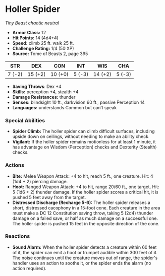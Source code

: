 # Holler Spider

*Tiny* *Beast* *chaotic neutral*

- **Armor Class:** 12
- **Hit Points:** 14 (4d4+4)
- **Speed:** climb 25 ft. walk 25 ft.
- **Challenge Rating:** 1/4 (50 XP)
- **Source:** Tome of Beasts 2, page 395

| STR | DEX | CON | INT | WIS | CHA |
| --- | --- | --- | --- | --- | --- |
| 7 (-2) | 15 (+2) | 10 (+0) | 5 (-3) | 14 (+2) | 5 (-3) |

- **Saving Throws**: Dex +4
- **Skills:** perception +4, stealth +4
- **Damage Resistances:** thunder
- **Senses:** blindsight 10 ft., darkvision 60 ft., passive Perception 14
- **Languages:** understands Common but can’t speak

### Special Abilities

- **Spider Climb:** The holler spider can climb difficult surfaces, including upside down on ceilings, without needing to make an ability check.
- **Vigilant:** If the holler spider remains motionless for at least 1 minute, it has advantage on Wisdom (Perception) checks and Dexterity (Stealth) checks.

### Actions

- **Bite:** Melee Weapon Attack: +4 to hit, reach 5 ft., one creature. Hit: 4 (1d4 + 2) piercing damage.
- **Hoot:** Ranged Weapon Attack: +4 to hit, range 20/60 ft., one target. Hit: 5 (1d6 + 2) thunder damage. If the holler spider scores a critical hit, it is pushed 5 feet away from the target.
- **Distressed Discharge (Recharge 5-6):** The holler spider releases a short, distressed cacophony in a 15-foot cone. Each creature in the area must make a DC 12 Constitution saving throw, taking 5 (2d4) thunder damage on a failed save, or half as much damage on a successful one. The holler spider is pushed 15 feet in the opposite direction of the cone.

### Reactions

- **Sound Alarm:** When the holler spider detects a creature within 60 feet of it, the spider can emit a hoot or trumpet audible within 300 feet of it. The noise continues until the creature moves out of range, the spider's handler uses an action to soothe it, or the spider ends the alarm (no action required).


